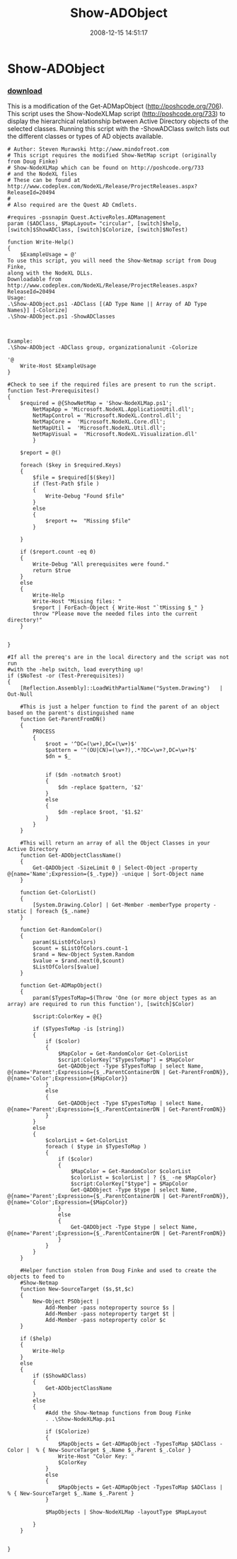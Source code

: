 ﻿---
pid:            734
parent:         0
children:       
poster:         Steven Murawski
title:          Show-ADObject
date:           2008-12-15 14:51:17
description:    This is a modification of the Get-ADMapObject (http://poshcode.org/706).  This script uses the Show-NodeXLMap script (http://poshcode.org/733) to display the hierarchical relationship between Active Directory objects of the selected classes.  Running this script with the -ShowADClass switch lists out the different classes or types of AD objects available.
format:         posh
---

# Show-ADObject

### [download](734.ps1)  

This is a modification of the Get-ADMapObject (http://poshcode.org/706).  This script uses the Show-NodeXLMap script (http://poshcode.org/733) to display the hierarchical relationship between Active Directory objects of the selected classes.  Running this script with the -ShowADClass switch lists out the different classes or types of AD objects available.

```posh
# Author: Steven Murawski http://www.mindofroot.com
# This script requires the modified Show-NetMap script (originally from Doug Finke)
# Show-NodeXLMap which can be found on http://poshcode.org/733
# and the NodeXL files
# These can be found at http://www.codeplex.com/NodeXL/Release/ProjectReleases.aspx?ReleaseId=20494
#
# Also required are the Quest AD Cmdlets.

#requires -pssnapin Quest.ActiveRoles.ADManagement
param ($ADClass, $MapLayout= "circular", [switch]$help, [switch]$ShowADClass, [switch]$Colorize, [switch]$NoTest)

function Write-Help()
{
	$ExampleUsage = @'
To use this script, you will need the Show-Netmap script from Doug Finke,
along with the NodeXL DLLs.
Downloadable from http://www.codeplex.com/NodeXL/Release/ProjectReleases.aspx?ReleaseId=20494
Usage:
.\Show-ADObject.ps1 -ADClass [(AD Type Name || Array of AD Type Names}] [-Colorize]
.\Show-ADObject.ps1 -ShowADClasses



Example:
.\Show-ADObject -ADClass group, organizationalunit -Colorize 

'@
	Write-Host $ExampleUsage
}

#Check to see if the required files are present to run the script.
function Test-Prerequisites()
{
	$required = @{ShowNetMap = 'Show-NodeXLMap.ps1';
		NetMapApp = 'Microsoft.NodeXL.ApplicationUtil.dll';
		NetMapControl = 'Microsoft.NodeXL.Control.dll';
		NetMapCore =  'Microsoft.NodeXL.Core.dll';
		NetMapUtil =  'Microsoft.NodeXL.Util.dll';
		NetMapVisual =  'Microsoft.NodeXL.Visualization.dll'
		}
		
	$report = @()
	
	foreach ($key in $required.Keys)
	{
		$file = $required[$($key)]
		if (Test-Path $file )
		{
			Write-Debug "Found $file"
		}
		else
		{
			$report +=  "Missing $file"
		}
		
	}
	
	if ($report.count -eq 0)
	{
		Write-Debug "All prerequisites were found."
		return $true
	}
	else
	{
		Write-Help
		Write-Host "Missing files: "
		$report | ForEach-Object { Write-Host "`tMissing $_" }
		throw "Please move the needed files into the current directory!"
	}


}

#If all the prereq's are in the local directory and the script was not run
#with the -help switch, load everything up!
if ($NoTest -or (Test-Prerequisites))
{
	[Reflection.Assembly]::LoadWithPartialName("System.Drawing")   | Out-Null

	#This is just a helper function to find the parent of an object based on the parent's distinguished name
	function Get-ParentFromDN()
	{
		PROCESS
		{
			$root = '^DC=(\w+),DC=(\w+)$'
			$pattern = '^(OU|CN)=(\w+?),.*?DC=\w+?,DC=\w+?$'
			$dn = $_
			
			
			if ($dn -notmatch $root)
			{
				$dn -replace $pattern, '$2'
			}
			else
			{
				$dn -replace $root, '$1.$2'
			}
		}
	}
	
	#This will return an array of all the Object Classes in your Active Directory
	function Get-ADObjectClassName()
	{
		Get-QADObject -SizeLimit 0 | Select-Object -property @{name='Name';Expression={$_.type}} -unique | Sort-Object name
	}
	
	function Get-ColorList()
	{
		[System.Drawing.Color] | Get-Member -memberType property -static | foreach {$_.name}
	}
	
	function Get-RandomColor()
	{
		param($ListOfColors)
		$count = $ListOfColors.count-1
		$rand = New-Object System.Random
		$value = $rand.next(0,$count)
		$ListOfColors[$value]
	}
	
	function Get-ADMapObject()
	{
		param($TypesToMap=$(Throw 'One (or more object types as an array) are required to run this function'), [switch]$Color)
		
		$script:ColorKey = @{}
		
		if ($TypesToMap -is [string])
		{
			if ($color)
			{
				$MapColor = Get-RandomColor Get-ColorList
				$script:ColorKey["$TypesToMap"] = $MapColor
				Get-QADObject -Type $TypesToMap | select Name, @{name='Parent';Expression={$_.ParentContainerDN | Get-ParentFromDN}}, @{name='Color';Expression={$MapColor}}
			}
			else
			{
				Get-QADObject -Type $TypesToMap | select Name, @{name='Parent';Expression={$_.ParentContainerDN | Get-ParentFromDN}}
			}
		}
		else
		{
			$colorList = Get-ColorList
			foreach ( $type in $TypesToMap )
			{
				if ($color)
				{
					$MapColor = Get-RandomColor $colorList
					$colorList = $colorList | ? {$_ -ne $MapColor}
					$script:ColorKey["$type"] = $MapColor
					Get-QADObject -Type $type | select Name, @{name='Parent';Expression={$_.ParentContainerDN | Get-ParentFromDN}}, @{name='Color';Expression={$MapColor}}
				}
				else
				{
					Get-QADObject -Type $type | select Name, @{name='Parent';Expression={$_.ParentContainerDN | Get-ParentFromDN}}
				}
			}
		}
	}
	
	#Helper function stolen from Doug Finke and used to create the objects to feed to 
	#Show-Netmap
	function New-SourceTarget ($s,$t,$c) 
	{
		New-Object PSObject |
			Add-Member -pass noteproperty source $s |
			Add-Member -pass noteproperty target $t | 
			Add-Member -pass noteproperty color $c 
	}
	
	if ($help)
	{
		Write-Help
	}
	else
	{
		if ($ShowADClass)
		{
			Get-ADObjectClassName
		}
		else
		{
			#Add the Show-Netmap functions from Doug Finke
			. .\Show-NodeXLMap.ps1
			
			if ($Colorize)
			{
				$MapObjects = Get-ADMapObject -TypesToMap $ADClass -Color |  % { New-SourceTarget $_.Name $_.Parent $_.Color }  
				Write-Host "Color Key: "
				$ColorKey
			}
			else
			{
				$MapObjects = Get-ADMapObject -TypesToMap $ADClass |  % { New-SourceTarget $_.Name $_.Parent }
			}
			
			$MapObjects | Show-NodeXLMap -layoutType $MapLayout
			
		}
	}
	
	
}


```
